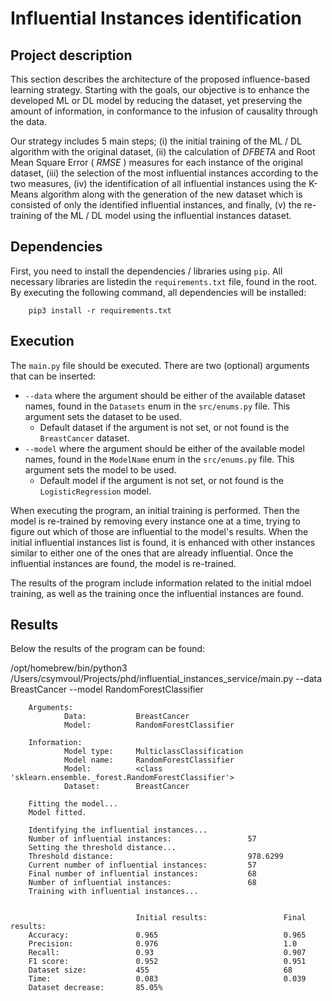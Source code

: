 # Influential Instances identification

## Project description
This section describes the architecture of the proposed influence-based learning strategy. Starting with the goals, our objective is to enhance the developed ML or DL model by reducing the dataset, yet preserving the amount of information, in conformance to the infusion of causality through the data. 

Our strategy includes 5 main steps; (i) the initial training of the ML / DL algorithm with the original dataset, (ii) the calculation of $DFBETA$ and Root Mean Square Error ( $RMSE$ ) measures for each instance of the original dataset, (iii) the selection of the most influential instances according to the two measures, (iv) the identification of all influential instances using the K-Means algorithm along with the generation of the new dataset which is consisted of only the identified influential instances, and finally, (v) the re-training of the ML / DL model using the influential instances dataset.

## Dependencies

First, you need to install the dependencies / libraries using `pip`. All necessary libraries are listedin the `requirements.txt` file, found in the root. By executing the following command, all dependencies will be installed: 

        pip3 install -r requirements.txt

## Execution

The `main.py` file should be executed. There are two (optional) arguments that can be inserted: 

* `--data` where the argument should be either of the available dataset names, found in the `Datasets` enum in the `src/enums.py` file. This argument sets the dataset to be used. 
    * Default dataset if the argument is not set, or not found is the `BreastCancer` dataset.
* `--model` where the argument should be either of the available model names, found in the `ModelName` enum in the `src/enums.py` file. This argument sets the model to be used. 
    * Default model if the argument is not set, or not found is the `LogisticRegression` model.

When executing the program, an initial training is performed. Then the model is re-trained by removing every instance one at a time, trying to figure out which of those are influential to the model's results. When the initial influential instances list is found, it is enhanced with other instances similar to either one of the ones that are already influential. Once the influential instances are found, the model is re-trained.

The results of the program include information related to the initial mdoel training, as well as the training once the influential instances are found. 

## Results

Below the results of the program can be found: 

/opt/homebrew/bin/python3 /Users/csymvoul/Projects/phd/influential_instances_service/main.py --data BreastCancer --model RandomForestClassifier

```
    Arguments:
            Data:           BreastCancer
            Model:          RandomForestClassifier

    Information:
            Model type:     MulticlassClassification
            Model name:     RandomForestClassifier
            Model:          <class 'sklearn.ensemble._forest.RandomForestClassifier'>
            Dataset:        BreastCancer

    Fitting the model...
    Model fitted.

    Identifying the influential instances...
    Number of influential instances:                 57
    Setting the threshold distance...
    Threshold distance:                              978.6299
    Current number of influential instances:         57
    Final number of influential instances:           68
    Number of influential instances:                 68
    Training with influential instances...


                            Initial results:                 Final results:
    Accuracy:               0.965                            0.965
    Precision:              0.976                            1.0
    Recall:                 0.93                             0.907
    F1 score:               0.952                            0.951
    Dataset size:           455                              68
    Time:                   0.083                            0.039
    Dataset decrease:       85.05%
```